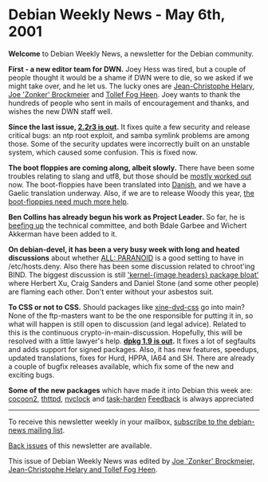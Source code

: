 
Debian Weekly News - May 6th, 2001
==================================


 **Welcome** to Debian Weekly News, a newsletter for the Debian
community.


 **First - a new editor team for DWN.** Joey Hess was tired, but
a couple of people thought it would be a shame if DWN were to die, so
we asked if we might take over, and he let us. The lucky ones are [Jean-Christophe Helary](mailto:helary@eskimo.com), [Joe 'Zonker' Brockmeier](mailto:jbrockmeier@earthlink.net) and [Tollef Fog Heen](mailto:tfheen@debian.org). Joey wants to thank the
hundreds of people who sent in mails of encouragement and thanks, and
wishes the new DWN staff well.


 **Since the last issue, [2.2r3
is out](https://lists.debian.org/debian-announce-01/msg00002.html).** It fixes quite a few security and release critical
bugs: an ntp root exploit, and samba symlink problems are among those.
Some of the security updates were incorrectly built on an unstable
system, which caused some confusion. This is fixed now. 


**The boot floppies are coming along, albeit slowly.** There have
been some troubles relating to slang and utf8, but those should be [mostly
worked out](https://lists.debian.org/debian-boot-0104/msg00737.html) now. The boot-floppies have been translated into [Danish](https://lists.debian.org/debian-boot-0104/msg00671.html),
and we have a Gaelic translation underway. Also, if we are to release
Woody this year,
[the boot-floppies
need much more help](https://lists.debian.org/debian-devel-announce-0104/msg00004.html). 


 **Ben Collins has already begun his work as Project Leader.**
So far, he is [beefing
up](https://lists.debian.org/debian-ctte-0104/msg00000.html) the technical committee, and both Bdale Garbee and Wichert
Akkerman have been added to it. 


 **On debian-devel, it has been a very busy week with long and
heated discussions** about whether [ALL:
PARANOID](https://lists.debian.org/debian-devel-0104/msg01412.html) is a good setting to have in /etc/hosts.deny. Also there
has been some discussion related to chroot'ing BIND. The biggest
discussion is still ['kernel-{image,headers}
package bloat'](https://lists.debian.org/debian-devel-0104/msg01316.html) where Herbert Xu, Craig Sanders and Daniel Stone
(and some other people) are flaming each other. Don't enter without
your asbestos suit.


**To CSS or not to CSS.** Should packages like [xine-dvd-css](http://samfundet.no/~tfheen/debian/dists/woody/css/binary-i386/xine-dvd-css_0.1.2-1_i386.deb)
go into main? None of the ftp-masters want to be the one responsible
for putting it in, so what will happen is still open to discussion
(and legal advice). Related to this is the continuous
crypto-in-main-discussion. Hopefully, this will be resolved with a
little lawyer's help.
**[dpkg
1.9 is out](https://lists.debian.org/debian-devel-announce-0104/msg00016.html).** It fixes a lot of segfaults and adds support for
signed packages. Also, it has new features, speedups, updated
translations, fixes for Hurd, HPPA, IA64 and SH. There are already a
couple of bugfix releases available, which fix some of the new and
exciting bugs. 


**Some of the new packages** which have made it into Debian this week are:
[cocoon2](https://www.debian.org/Packages/unstable/web/cocoon2.html),
[thttpd](https://www.debian.org/Packages/unstable/web/thttpd.html),
[nvclock](https://www.debian.org/Packages/unstable/x11/nvclock.html)
and [task-harden](https://packages.debian.org/unstable/admin/task-harden)
[Feedback](mailto:dwn@debian.org) is always
appreciated




---



 To receive this newsletter weekly in your mailbox, [subscribe to the debian-news mailing list](https://lists.debian.org/debian-news/).



[Back issues](https://www.debian.org/News/weekly/) of this newsletter are available.



This issue of Debian Weekly News was edited by [Joe 'Zonker' Brockmeier, Jean-Christophe Helary and Tollef Fog Heen](mailto:dwn@debian.org).






